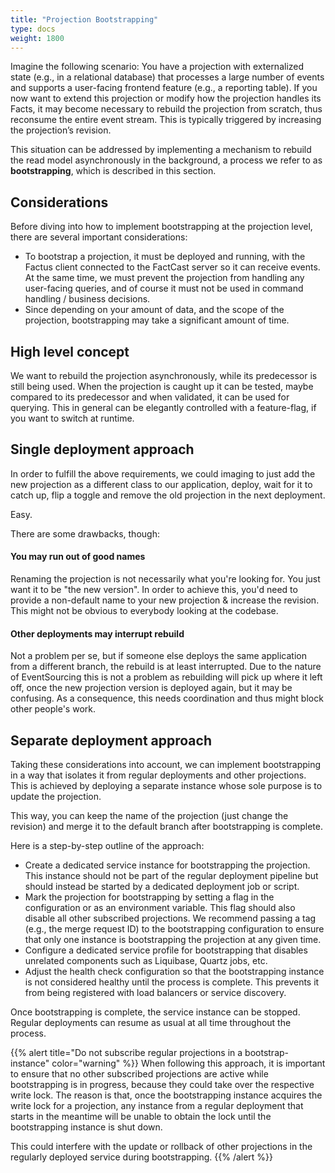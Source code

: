 ```yaml
---
title: "Projection Bootstrapping"
type: docs
weight: 1800
---
```


Imagine the following scenario:
You have a projection with externalized state (e.g., in a relational database) that processes a large number
of events and supports a user-facing frontend feature (e.g., a reporting table). If you now want to extend this projection
or modify how the projection handles its Facts, it may become necessary to rebuild the projection from scratch, thus 
reconsume the entire event stream. This is typically triggered by increasing the projection’s revision.

This situation can be addressed by implementing a mechanism to rebuild the read model asynchronously in the background,
a process we refer to as **bootstrapping**, which is described in this section.

## Considerations

Before diving into how to implement bootstrapping at the projection level, there are several important considerations:

- To bootstrap a projection, it must be deployed and running, with the Factus client connected to the FactCast server so
  it can receive events. At the same time, we must prevent the projection from handling any user-facing queries,
  and of course it must not be used in command handling / business decisions.
- Since depending on your amount of data, and the scope of the projection, bootstrapping may take a significant 
  amount of time. 
 
## High level concept

We want to rebuild the projection asynchronously, while its predecessor is still being used. 
When the projection is caught up it can be tested, maybe compared to its predecessor and when validated, 
it can be used for querying. This in general can be elegantly controlled with a feature-flag, if you want to switch at 
runtime.

## Single deployment approach

In order to fulfill the above requirements, we could imaging to just add the new projection as a different class to 
our application, deploy, wait for it to catch up, flip a toggle and remove the old projection in the next deployment.

Easy.

There are some drawbacks, though:

#### You may run out of good names

Renaming the projection is not necessarily what you're looking for. You just want it to be "the new version". 
In order to achieve this, you'd need to provide a non-default name to your new projection & increase the revision.
This might not be obvious to everybody looking at the codebase.

#### Other deployments may interrupt rebuild

Not a problem per se, but if someone else deploys the same application from a different branch, the rebuild is at least
interrupted. Due to the nature of EventSourcing this is not a problem as rebuilding will pick up where it left off, once
the new projection version is deployed again, but it may be confusing. 
As a consequence, this needs coordination and thus might block other people's work.

## Separate deployment approach

Taking these considerations into account, we can implement bootstrapping in a way that isolates it from regular
deployments and other projections. This is achieved by deploying a separate instance whose sole purpose is to update the
projection.

This way, you can keep the name of the projection (just change the revision) and merge it to the default branch after 
bootstrapping is complete.

Here is a step-by-step outline of the approach:

- Create a dedicated service instance for bootstrapping the projection. This instance should not be part of the regular
  deployment pipeline but should instead be started by a dedicated deployment job or script.
- Mark the projection for bootstrapping by setting a flag in the configuration or as an environment variable. This flag
  should also disable all other subscribed projections. We recommend passing a tag (e.g., the merge request ID) to the
  bootstrapping configuration to ensure that only one instance is bootstrapping the projection at any given time.
- Configure a dedicated service profile for bootstrapping that disables unrelated components such as Liquibase, Quartz
  jobs, etc.
- Adjust the health check configuration so that the bootstrapping instance is not considered healthy until the process
  is complete. This prevents it from being registered with load balancers or service discovery.

Once bootstrapping is complete, the service instance can be stopped. Regular deployments can resume as usual at 
all time throughout the process.

{{% alert title="Do not subscribe regular projections in a bootstrap-instance" color="warning" %}}
When following this approach, it is important to ensure that no other subscribed projections are active while
bootstrapping is in progress, because they could take over the respective write lock. The reason is that,
once the bootstrapping instance acquires the write lock for a projection, any instance from a regular deployment
that starts in the meantime will be unable to obtain the lock until the bootstrapping instance is shut down.

This could interfere with the update or rollback of other projections in the regularly deployed service during
bootstrapping.
{{% /alert %}}
